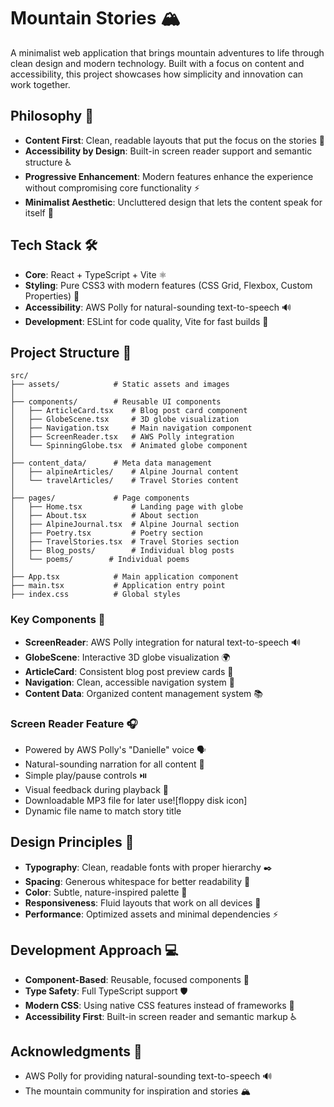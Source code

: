 # Mountain Stories 🏔️

A minimalist web application that brings mountain adventures to life through clean design and modern technology. Built with a focus on content and accessibility, this project showcases how simplicity and innovation can work together.

## Philosophy 🧠

- **Content First**: Clean, readable layouts that put the focus on the stories 📖
- **Accessibility by Design**: Built-in screen reader support and semantic structure ♿
- **Progressive Enhancement**: Modern features enhance the experience without compromising core functionality ⚡
- **Minimalist Aesthetic**: Uncluttered design that lets the content speak for itself 🎨

## Tech Stack 🛠️

- **Core**: React + TypeScript + Vite ⚛️
- **Styling**: Pure CSS3 with modern features (CSS Grid, Flexbox, Custom Properties) 🎨
- **Accessibility**: AWS Polly for natural-sounding text-to-speech 🔊
- **Development**: ESLint for code quality, Vite for fast builds 🚀

## Project Structure 📁

```
src/
├── assets/            # Static assets and images
│
├── components/        # Reusable UI components
│   ├── ArticleCard.tsx    # Blog post card component
│   ├── GlobeScene.tsx     # 3D globe visualization
│   ├── Navigation.tsx     # Main navigation component
│   ├── ScreenReader.tsx   # AWS Polly integration
│   └── SpinningGlobe.tsx  # Animated globe component
│
├── content_data/      # Meta data management
│   ├── alpineArticles/    # Alpine Journal content
│   └── travelArticles/    # Travel Stories content
│
├── pages/             # Page components
│   ├── Home.tsx           # Landing page with globe
│   ├── About.tsx          # About section
│   ├── AlpineJournal.tsx  # Alpine Journal section
│   ├── Poetry.tsx         # Poetry section
│   ├── TravelStories.tsx  # Travel Stories section
│   ├── Blog_posts/        # Individual blog posts
│   └── poems/        # Individual poems
│
├── App.tsx            # Main application component
├── main.tsx           # Application entry point
├── index.css          # Global styles
```

### Key Components 🎯

- **ScreenReader**: AWS Polly integration for natural text-to-speech 🔊
- **GlobeScene**: Interactive 3D globe visualization 🌍
- **ArticleCard**: Consistent blog post preview cards 📝
- **Navigation**: Clean, accessible navigation system 🧭
- **Content Data**: Organized content management system 📚

### Screen Reader Feature 🎧

- Powered by AWS Polly's "Danielle" voice 🗣️
- Natural-sounding narration for all content 🎵
- Simple play/pause controls ⏯️
- Visual feedback during playback 👀
- Downloadable MP3 file for later use![floppy disk icon]
- Dynamic file name to match story title

## Design Principles 🎨

- **Typography**: Clean, readable fonts with proper hierarchy ✒️
- **Spacing**: Generous whitespace for better readability 📏
- **Color**: Subtle, nature-inspired palette 🎨
- **Responsiveness**: Fluid layouts that work on all devices 📱
- **Performance**: Optimized assets and minimal dependencies ⚡

## Development Approach 💻

- **Component-Based**: Reusable, focused components 🔄
- **Type Safety**: Full TypeScript support 🛡️
- **Modern CSS**: Using native CSS features instead of frameworks 🎯
- **Accessibility First**: Built-in screen reader and semantic markup ♿

## Acknowledgments 🙏

- AWS Polly for providing natural-sounding text-to-speech 🔊
- The mountain community for inspiration and stories 🏔️
